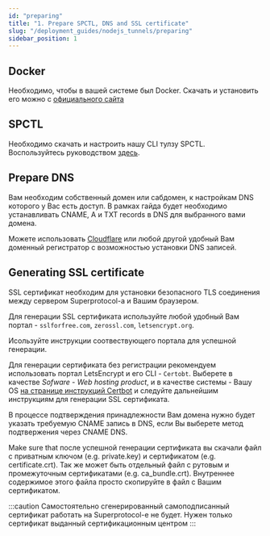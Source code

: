 ```yaml
---
id: "preparing"
title: "1. Prepare SPCTL, DNS and SSL certificate"
slug: "/deployment_guides/nodejs_tunnels/preparing"
sidebar_position: 1
---
```


## Docker

Необходимо, чтобы в вашей системе был Docker. Скачать и установить его можно с [официального сайта](https://docs.docker.com/engine/install/)

## SPCTL

Необходимо скачать и настроить нашу CLI тулзу SPCTL. Воспользуйтесь руководством [здесь](/developers/cli_guides/configuring).


## Prepare DNS

Вам необходим собственный домен или сабдомен, к настройкам DNS которого у Вас есть доступ. 
В рамках гайда будет необходимо устанавливать CNAME, A и TXT records в DNS для выбранного вами домена.

Можете использовать [Cloudflare](https://www.cloudflare.com/products/registrar/) или любой другой удобный Вам доменный регистратор с возможностью установки DNS записей.


## Generating SSL certificate

SSL сертификат необходим для установки безопасного TLS соединения между сервером Superprotocol-а и Вашим браузером.

Для генерации SSL сертификата используйте любой удобный Вам портал - `sslforfree.com`, `zerossl.com`, `letsencrypt.org`.

Исользуйте инструкции соотвествующего портала для успешной генерации.

Для генерации сертификата без регистрации рекомендуем использовать портал LetsEncrypt и его CLI - `Certobt`. 
Выберете в качестве _Sofware_ - _Web hosting product_, и в качестве системы - Вашу OS [на странице инструкций Certbot](https://certbot.eff.org/instructions) и следуйте дальнейшим инструкциям для генерации SSL сертификата.

В процессе подтверждения принадлежности Вам домена нужно будет указать требуемую CNAME запись в DNS, если Вы выберете метод подтвержения через CNAME DNS.

Make sure that после успешной генерации сертификата вы скачали файл с приватным ключом (e.g. private.key) и сертификатом (e.g. certificate.crt). 
Так же может быть отдельный файл с рутовым и промежуточным сертификатами (e.g. ca_bundle.crt). Внутреннее содержимое этого файла просто скопируйте в файл с Вашим сертификатом.

:::caution
 Самостоятельно сгенерированный самоподписанный сертификат работать на Superprotocol-е не будет.
 Нужен только сертификат выданный сертификационным центром
:::